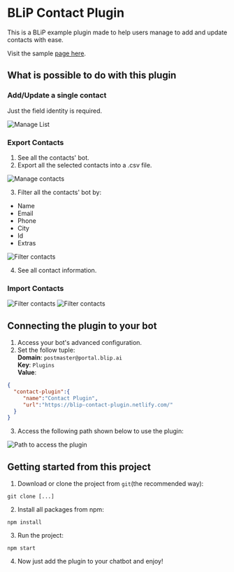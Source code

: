 # BLiP Contact Plugin

 This is a BLiP example plugin made to help users manage to add and update contacts with ease.

 Visit the sample [page here](https://blip-contact-plugin.netlify.com/).
 
 ## What is possible to do with this plugin
 
 ### Add/Update a single contact 
Just the field identity is required.
 
 ![Manage List](https://github.com/takenet/blip-tools/blob/master/BLiP%20Contact%20Plugin/images/img1.png)
 
 ### Export Contacts
 
 1. See all the contacts' bot.
 2. Export all the selected contacts into a .csv file.
 
 ![Manage contacts](https://github.com/takenet/blip-tools/blob/master/BLiP%20Contact%20Plugin/images/img2.png)
 
 3. Filter all the contacts' bot by:
* Name
* Email
* Phone
* City
* Id
* Extras

![Filter contacts](https://github.com/takenet/blip-tools/blob/master/BLiP%20Contact%20Plugin/images/img3.png)

 4. See all contact information.
 
  ### Import Contacts
  ![Filter contacts](https://github.com/takenet/blip-tools/blob/master/BLiP%20Contact%20Plugin/images/img4.png)
  ![Filter contacts](https://github.com/takenet/blip-tools/blob/master/BLiP%20Contact%20Plugin/images/img5.png)
  

## Connecting the plugin to your bot
1. Access your bot's advanced configuration.
2. Set the follow tuple:  
 **Domain**: `postmaster@portal.blip.ai`  
 **Key**: `Plugins`  
 **Value**: 
 ```json
{ 
   "contact-plugin":{ 
      "name":"Contact Plugin",
      "url":"https://blip-contact-plugin.netlify.com/"
   }
}

```


3. Access the following path shown below to use the plugin:

![Path to access the plugin](https://github.com/takenet/blip-tools/blob/master/BLiP%20Contact%20Plugin/images/img7.png)

## Getting started from this project

1. Download or clone the project from `git`(the recommended way):

`git clone [...]`

2. Install all packages from npm:

`npm install`

3. Run the project:

`npm start`

4. Now just add the plugin to your chatbot and enjoy!

